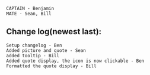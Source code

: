     CAPTAIN - Benjamin
    MATE - Sean, Bill

Change log(newest last):
-----------------------

    Setup changelog - Ben
    Added picture and quote - Sean
    added tooltip - Bill
    Added quote display, the icon is now clickable - Ben
    Formatted the quote display - Bill